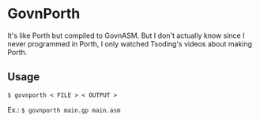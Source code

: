 # GovnPorth

It's like Porth but compiled to GovnASM. But I don't actually know since I never programmed in Porth, I only watched Tsoding's videos about making Porth.

## Usage

``` $ govnporth < FILE > < OUTPUT > ```

Ex.: ``` $ govnporth main.gp main.asm ```